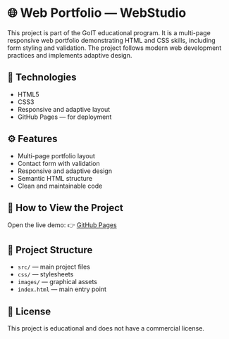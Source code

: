 # 🌐 Web Portfolio — WebStudio

This project is part of the GoIT educational program. It is a multi-page responsive web portfolio demonstrating HTML and CSS skills, including form styling and validation. The project follows modern web development practices and implements adaptive design.

## 🔧 Technologies

- HTML5
- CSS3
- Responsive and adaptive layout
- GitHub Pages — for deployment

## ⚙️ Features

- Multi-page portfolio layout
- Contact form with validation
- Responsive and adaptive design
- Semantic HTML structure
- Clean and maintainable code

## 🚀 How to View the Project

Open the live demo:
👉 [GitHub Pages](https://vitalii-mieliet.github.io/web-studio)

## 📁 Project Structure

- `src/` — main project files
- `css/` — stylesheets
- `images/` — graphical assets
- `index.html` — main entry point

## 📄 License

This project is educational and does not have a commercial license.
